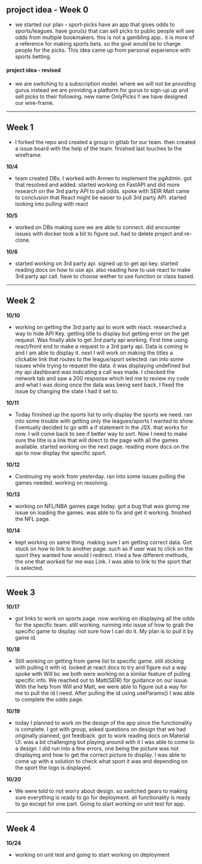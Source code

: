 ## project idea - Week 0 ##

- we started our plan - sport-picks
have an app that gives odds to sports/leagues. have guru(s) that can sell picks to public
people will see odds from multiple bookmakers. this is not a gambling app.. it is more of a reference for making sports bets. so the goal would be to charge people for the picks.
This idea came up from personal experience with sports betting.


#### **project idea - revised** ### 

- we are switching to a subscription model. where we will not be providing gurus instead we are providing a platform for gurus to sign-up up and sell picks to their following. new name OnlyPicks !! 
we have designed our wire-frame.

---
## Week 1 ### 
- I forked the repo and created a group in gitlab for our team. then created a issue board with the help of the team. finished last touches to the wireframe.

**10/4**
- team created DBs. I worked with  Armen to implement the pgAdmin. got that resolved and added.
started working on FastAPI and did more research on the 3rd party API to pull odds. spoke with SEIR Matt came to conclusion that React might be easier to pull 3rd party API. started looking into pulling with react

**10/5**
- worked on DBs making sure we are able to connect. did encounter issues with docker took a bit to figure out. had to delete project and re-clone. 

**10/6**
- started working on 3rd party api. signed up to get api key. started reading docs on how to use api. also reading how to use react to make 3rd party api call. have to choose wether to use function or class based.

---

## Week 2 ### 

**10/10**
- working on getting the 3rd party api to work with react. researched a way to hide API Key. getting title to display but getting error on the get request. Was finally able to get 3rd party api working. First time using react/front end to make a request to a 3rd party api. Data is coming in and I am able to display it. next I will work on making the titles a clickable link that routes to the league/sport selected. ran into some issues while trying to request the data. it was displaying undefined but my api dashboard was indicating a call was made. I checked the network tab and saw a 200 response which led me to review my code and what I was doing once the data was being sent back. I fixed the issue by changing the state I had it set to. 


**10/11**
- Today finished up the sports list to only display the sports we need. ran into some trouble with getting only the leagues/sports I wanted to show. Eventually decided to go with a if statement in the JSX. that works for now. I will come back to see if better way to sort. Now I need to make sure the title is a link that will direct to the page with all the games available.  started working on the next page. reading more docs on the api to now display the specific sport. 

**10/12**
- Continuing my work from yesterday. ran into some issues pulling the games needed. working on resolving.

**10/13**
- working on NFL/NBA games page today. got a bug that was giving me issue on loading the games. was able to fix and get it working. finished the NFL page. 

**10/14**
- kept working on same thing. making sure I am getting correct data. Got stuck on how to link to another page. such as if user was to click on the sport they wanted how would I redirect. tried a few different methods, the one that worked for me was Link. I was able to link to the sport that is selected.

---

## Week 3 ##

**10/17**
- got links to work on sports page. now working on displaying all the odds for the specific team. still working. running into issue of how to grab the specific game to display. not sure how I can do it. My plan is to pull it by game id. 

**10/18**
- Still working on getting from game list to specific game. still sticking with pulling it with id. looked at react docs to try and figure out a way. spoke with Will bc we both were working on a similar feature of pulling specific info. We reached out to Matt(SEIR) for guidance on our issue. With the help from Will and Matt, we were able to figure out a way for me to pull the id I need. After pulling the id using useParams() I was able to complete the odds page.  

**10/19**
- today I planned to work on the design of the app since the functionality is complete. I got with group, asked questions on design that we had originally planned, got feedback. got to work reading docs on Material UI. was a bit challenging but playing around with it I was able to come to a design. I did run into a few errors, one being the picture was not displaying and how to get the correct picture to display. I was able to come up with a solution to check what sport it was and depending on the sport the logo is displayed.

**10/20**
- We were told to not worry about design. so switched gears to making sure everything is ready to go for deployment. all functionality is ready to go except for one part. Going to start working on unit test for app. 

---

## Week 4 ##

**10/24**
- working on unit test and going to start working on deployment 